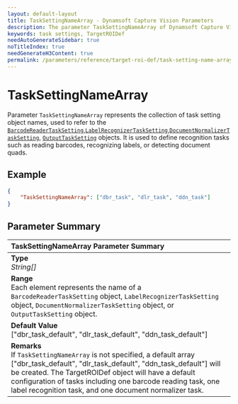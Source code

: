 ```yaml
---
layout: default-layout
title: TaskSettingNameArray - Dynamsoft Capture Vision Parameters
description: The parameter TaskSettingNameArray of Dynamsoft Capture Vision defines the collection of image ROI processing object names.
keywords: task settings, TargetROIDef
needAutoGenerateSidebar: true
noTitleIndex: true
needGenerateH3Content: true
permalink: /parameters/reference/target-roi-def/task-setting-name-array.html
---
```


# TaskSettingNameArray

Parameter `TaskSettingNameArray` represents the collection of task setting object names, used to refer to the [`BarcodeReaderTaskSetting`](../../file/task-settings/barcode-reader-task-settings.md),[`LabelRecognizerTaskSetting`](../../file/task-settings/label-recognizer-task-settings.md),[`DocumentNormalizerTaskSetting`](../../file/task-settings/document-normalizer-task-settings.md), [`OutputTaskSetting`](../../file/task-settings/output-task-setting.md) objects. It is used to define recognition tasks such as reading barcodes, recognizing labels, or detecting document quads.

## Example

```json
{
    "TaskSettingNameArray": ["dbr_task", "dlr_task", "ddn_task"]
}
```

## Parameter Summary

| TaskSettingNameArray Parameter Summary |
| :----------------------------------- |
| **Type**<br>*String[]* |
| **Range**<br>Each element represents the name of a `BarcodeReaderTaskSetting` object, `LabelRecognizerTaskSetting` object, `DocumentNormalizerTaskSetting` object, or `OutputTaskSetting` object. |
| **Default Value**<br>	["dbr_task_default", "dlr_task_default", "ddn_task_default"] |
| **Remarks**<br>If `TaskSettingNameArray` is not specified, a default array ["dbr_task_default", "dlr_task_default", "ddn_task_default"] will be created. The TargetROIDef object will have a default configuration of tasks including one barcode reading task, one label recognition task, and one document normalizer task.|
